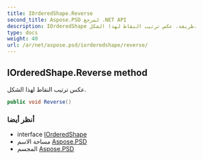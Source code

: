 ```yaml
---
title: IOrderedShape.Reverse
second_title: Aspose.PSD لمرجع .NET API
description: IOrderedShape طريقة. عكس ترتيب النقاط لهذا الشكل.
type: docs
weight: 40
url: /ar/net/aspose.psd/iorderedshape/reverse/
---
```

## IOrderedShape.Reverse method

عكس ترتيب النقاط لهذا الشكل.

```csharp
public void Reverse()
```

### أنظر أيضا

* interface [IOrderedShape](../)
* مساحة الاسم [Aspose.PSD](../../iorderedshape/)
* المجسم [Aspose.PSD](../../../)


